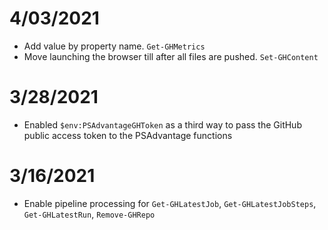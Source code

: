 # 4/03/2021

- Add value by property name. `Get-GHMetrics`
- Move launching the browser till after all files are pushed. `Set-GHContent`

# 3/28/2021

- Enabled `$env:PSAdvantageGHToken` as a third way to pass the GitHub public access token to the PSAdvantage functions

# 3/16/2021

- Enable pipeline processing for `Get-GHLatestJob`, `Get-GHLatestJobSteps`, `Get-GHLatestRun`, `Remove-GHRepo`